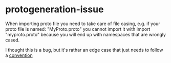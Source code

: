 # protogeneration-issue

When importing proto file you need to take care of file casing, e.g. if your proto file is named: "MyProto.proto" you cannot import it with
import "myproto.proto" because you will end up with namespaces that are wrongly cased.

I thought this is a bug, but it's rathar an edge case that just needs to follow a [convention](https://github.com/grpc/grpc/issues/16514)
